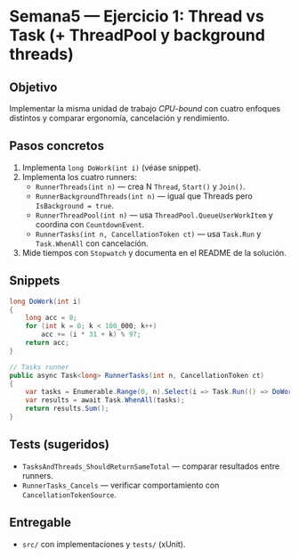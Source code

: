 # Semana5 — Ejercicio 1: Thread vs Task (+ ThreadPool y background threads)

## Objetivo
Implementar la misma unidad de trabajo *CPU-bound* con cuatro enfoques distintos y comparar ergonomía, cancelación y rendimiento.

## Pasos concretos
1. Implementa `long DoWork(int i)` (véase snippet).  
2. Implementa los cuatro runners:
   - `RunnerThreads(int n)` — crea N `Thread`, `Start()` y `Join()`.  
   - `RunnerBackgroundThreads(int n)` — igual que Threads pero `IsBackground = true`.  
   - `RunnerThreadPool(int n)` — usa `ThreadPool.QueueUserWorkItem` y coordina con `CountdownEvent`.  
   - `RunnerTasks(int n, CancellationToken ct)` — usa `Task.Run` y `Task.WhenAll` con cancelación.  
3. Mide tiempos con `Stopwatch` y documenta en el README de la solución.

## Snippets
```csharp
long DoWork(int i)
{
    long acc = 0;
    for (int k = 0; k < 100_000; k++)
        acc += (i * 31 + k) % 97;
    return acc;
}
```

```csharp
// Tasks runner
public async Task<long> RunnerTasks(int n, CancellationToken ct)
{
    var tasks = Enumerable.Range(0, n).Select(i => Task.Run(() => DoWork(i), ct));
    var results = await Task.WhenAll(tasks);
    return results.Sum();
}
```

## Tests (sugeridos)
- `TasksAndThreads_ShouldReturnSameTotal` — comparar resultados entre runners.  
- `RunnerTasks_Cancels` — verificar comportamiento con `CancellationTokenSource`.

## Entregable
- `src/` con implementaciones y `tests/` (xUnit).
